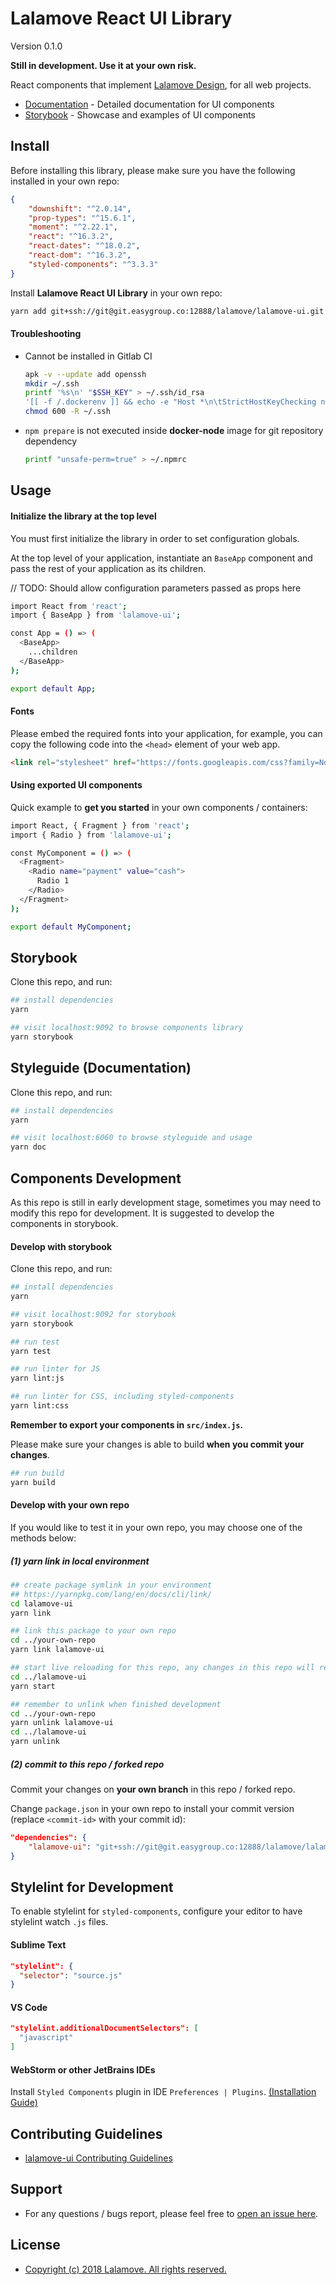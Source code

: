 # Lalamove React UI Library
Version 0.1.0

**Still in development. Use it at your own risk.**

React components that implement [Lalamove Design](https://lalamove.com), for all web projects.

- [Documentation](https://ui.lalamove.com/) - Detailed documentation for UI components
- [Storybook](https://ui.lalamove.com/storybook) - Showcase and examples of UI components

## Install
Before installing this library, please make sure you have the following installed in your own repo:
```json
{
    "downshift": "^2.0.14",
    "prop-types": "^15.6.1",
    "moment": "^2.22.1",
    "react": "^16.3.2",
    "react-dates": "^18.0.2",
    "react-dom": "^16.3.2",
    "styled-components": "^3.3.3"
}
```

Install **Lalamove React UI Library** in your own repo:
```bash
yarn add git+ssh://git@git.easygroup.co:12888/lalamove/lalamove-ui.git
```

#### Troubleshooting
- Cannot be installed in Gitlab CI

    ```bash
    apk -v --update add openssh
    mkdir ~/.ssh
    printf '%s\n' "$SSH_KEY" > ~/.ssh/id_rsa
    '[[ -f /.dockerenv ]] && echo -e "Host *\n\tStrictHostKeyChecking no\n\n" > ~/.ssh/config'
    chmod 600 -R ~/.ssh
    ```

- `npm prepare` is not executed inside **docker-node** image for git repository dependency

    ```bash
    printf "unsafe-perm=true" > ~/.npmrc
    ```

## Usage
#### Initialize the library at the top level
You must first initialize the library in order to set configuration globals.

At the top level of your application, instantiate an `BaseApp` component and pass the rest of your application as its children.

// TODO: Should allow configuration parameters passed as props here

```bash
import React from 'react';
import { BaseApp } from 'lalamove-ui';

const App = () => (
  <BaseApp>
    ...children
  </BaseApp>
);

export default App;
```
#### Fonts
Please embed the required fonts into your application, for example, you can copy the following code into the 
`<head>` element of your web app.
```html
<link rel="stylesheet" href="https://fonts.googleapis.com/css?family=Noto+Sans:400,700" />
```

#### Using exported UI components
Quick example to **get you started** in your own components / containers:
```bash
import React, { Fragment } from 'react';
import { Radio } from 'lalamove-ui';

const MyComponent = () => (
  <Fragment>
    <Radio name="payment" value="cash">
      Radio 1
    </Radio>
  </Fragment>
);

export default MyComponent;
```

## Storybook
Clone this repo, and run:
```bash
## install dependencies
yarn

## visit localhost:9092 to browse components library
yarn storybook
```

## Styleguide (Documentation)
Clone this repo, and run:
```bash
## install dependencies
yarn

## visit localhost:6060 to browse styleguide and usage
yarn doc
```

## Components Development
As this repo is still in early development stage, sometimes you may need to modify this repo for development. It is suggested to develop the components in storybook.

#### Develop with storybook
Clone this repo, and run:
```bash
## install dependencies
yarn

## visit localhost:9092 for storybook
yarn storybook

## run test
yarn test

## run linter for JS
yarn lint:js

## run linter for CSS, including styled-components
yarn lint:css
```

**Remember to export your components in `src/index.js`.**

Please make sure your changes is able to build **when you commit your changes**.
```bash
## run build
yarn build
```

#### Develop with your own repo
If you would like to test it in your own repo, you may choose one of the methods below:

##### (1) yarn link in local environment
```bash
## create package symlink in your environment
## https://yarnpkg.com/lang/en/docs/cli/link/
cd lalamove-ui
yarn link

## link this package to your own repo
cd ../your-own-repo
yarn link lalamove-ui

## start live reloading for this repo, any changes in this repo will reflect to your own repo
cd ../lalamove-ui
yarn start

## remember to unlink when finished development
cd ../your-own-repo
yarn unlink lalamove-ui
cd ../lalamove-ui
yarn unlink
```

##### (2) commit to this repo / forked repo
Commit your changes on **your own branch** in this repo / forked repo.

Change `package.json` in your own repo to install your commit version (replace `<commit-id>` with your commit id):
```json
"dependencies": {
    "lalamove-ui": "git+ssh://git@git.easygroup.co:12888/lalamove/lalamove-ui.git#<commit-id>"
}
```

## Stylelint for Development
To enable stylelint for `styled-components`, configure your editor to have stylelint watch `.js` files.

#### Sublime Text

```json
"stylelint": {
  "selector": "source.js"
}
```

#### VS Code

```json
"stylelint.additionalDocumentSelectors": [
  "javascript"
]
```

#### WebStorm or other JetBrains IDEs

Install `Styled Components` plugin in IDE `Preferences | Plugins`. [(Installation Guide)](https://github.com/styled-components/webstorm-styled-components
)

## Contributing Guidelines
- [lalamove-ui Contributing Guidelines](https://git.easygroup.co/lalamove/lalamove-ui/wikis/home)

## Support
* For any questions / bugs report, please feel free to [open an issue here](https://git.easygroup.co/lalamove/lalamove-ui/issues).

## License
* [Copyright (c) 2018 Lalamove. All rights reserved.](./LICENSE.md)
